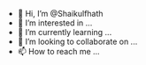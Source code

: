 - 👋 Hi, I’m @Shaikulfhath
- 👀 I’m interested in ...
- 🌱 I’m currently learning ...
- 💞️ I’m looking to collaborate on ...
- 📫 How to reach me ...

<!---
Shaikulfhath/Shaikulfhath is a ✨ special ✨ repository because its `README.md` (this file) appears on your GitHub profile.
You can click the Preview link to take a look at your changes.
--->

